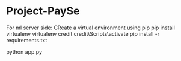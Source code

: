 # Project-PaySe


For ml server side:
CReate a virtual environment using pip
pip install virtualenv
virtualenv credit
credit\Scripts\activate
pip install -r requirements.txt

python app.py
